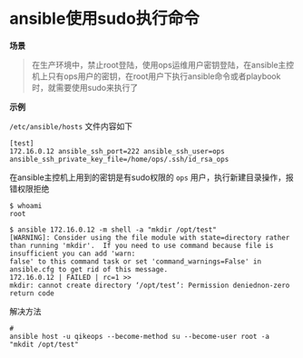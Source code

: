 # ansible使用sudo执行命令

**场景**

> 在生产环境中，禁止root登陆，使用ops运维用户密钥登陆，在ansible主控机上只有ops用户的密钥，在root用户下执行ansible命令或者playbook时，就需要使用sudo来执行了



**示例**

`/etc/ansible/hosts` 文件内容如下

```shell
[test]
172.16.0.12 ansible_ssh_port=222 ansible_ssh_user=ops ansible_ssh_private_key_file=/home/ops/.ssh/id_rsa_ops
```



在ansible主控机上用到的密钥是有sudo权限的 `ops` 用户，执行新建目录操作，报错权限拒绝

```shell
$ whoami 
root

$ ansible 172.16.0.12 -m shell -a "mkdir /opt/test"
[WARNING]: Consider using the file module with state=directory rather than running 'mkdir'.  If you need to use command because file is insufficient you can add 'warn:
false' to this command task or set 'command_warnings=False' in ansible.cfg to get rid of this message.
172.16.0.12 | FAILED | rc=1 >>
mkdir: cannot create directory ‘/opt/test’: Permission deniednon-zero return code
```



解决方法

```shell
# 
ansible host -u qikeops --become-method su --become-user root -a "mkdit /opt/test"
```

 